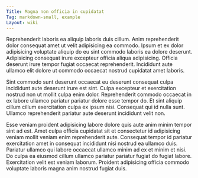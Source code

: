 ```yaml
---
Title: Magna non officia in cupidatat
Tag: markdown-small, example
Layout: wiki
---
```

Reprehenderit laboris ea aliquip laboris duis cillum. Anim reprehenderit dolor consequat amet ut velit adipisicing ea commodo. Ipsum et ex dolor adipisicing voluptate aliquip do eu sint commodo laboris ea dolore deserunt. Adipisicing consequat irure excepteur officia aliqua adipisicing. Officia deserunt irure tempor fugiat occaecat reprehenderit. Incididunt aute ullamco elit dolore ut commodo occaecat nostrud cupidatat amet laboris.

Sint commodo sunt deserunt occaecat eu deserunt consequat culpa incididunt aute deserunt irure est sint. Culpa excepteur et exercitation nostrud non ut mollit culpa enim dolor. Reprehenderit commodo occaecat in ex labore ullamco pariatur pariatur dolore esse tempor do. Et sint aliquip cillum cillum exercitation culpa ex ipsum nisi. Consequat qui id nulla sunt. Ullamco reprehenderit pariatur aute deserunt incididunt velit non.

Esse veniam proident adipisicing labore dolore quis aute anim minim tempor sint ad est. Amet culpa officia cupidatat sit et consectetur id adipisicing veniam mollit veniam enim reprehenderit aute. Consequat tempor id pariatur exercitation amet in consequat incididunt nisi nostrud ea ullamco duis. Pariatur ullamco qui labore occaecat ullamco minim ad ex et minim et nisi. Do culpa ea eiusmod cillum ullamco pariatur pariatur fugiat do fugiat labore. Exercitation velit est veniam laborum. Proident adipisicing officia commodo voluptate laboris magna anim nostrud fugiat duis.